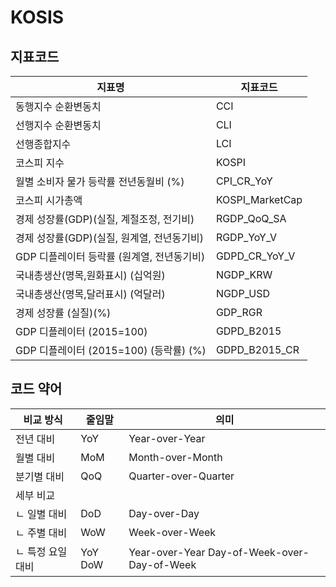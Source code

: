 # KOSIS

## 지표코드

지표명   | 지표코드 |
---------|----------|
동행지수 순환변동치 | CCI|
선행지수 순환변동치 | CLI|
선행종합지수 | LCI|
코스피 지수 | KOSPI|
월별 소비자 물가 등락률 전년동월비 (%) | CPI_CR_YoY|
코스피 시가총액 | KOSPI_MarketCap |
경제 성장률(GDP)(실질, 계절조정, 전기비) | RGDP_QoQ_SA|
경제 성장률(GDP)(실질, 원계열, 전년동기비) | RGDP_YoY_V |
GDP 디플레이터 등락률 (원계열, 전년동기비) | GDPD_CR_YoY_V |
국내총생산(명목,원화표시) (십억원) | NGDP_KRW |
국내총생산(명목,달러표시) (억달러) | NGDP_USD |
경제 성장률 (실질)(%) | GDP_RGR|
GDP 디플레이터 (2015=100) | GDPD_B2015|
GDP 디플레이터 (2015=100) (등락률) (%)|GDPD_B2015_CR|

## 코드 약어

 비교 방식          | 줄임말                 | 의미                  |
------------------|-----------------------|-------------------------|
 전년 대비        | YoY                   | Year-over-Year         |
 월별 대비        | MoM                   | Month-over-Month        |
 분기별 대비      | QoQ                   | Quarter-over-Quarter    |
 세부 비교        |                       |                         |
   ㄴ 일별 대비   | DoD                   | Day-over-Day            |
   ㄴ 주별 대비   | WoW                   | Week-over-Week          |
   ㄴ 특정 요일 대비 | YoY DoW             | Year-over-Year Day-of-Week-over-Day-of-Week |
